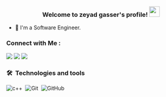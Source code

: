 
<h3 align="center">
  Welcome to zeyad gasser's profile!
  <img src="https://media.giphy.com/media/hvRJCLFzcasrR4ia7z/giphy.gif" width="28">
</h3>

- 🏢 I'm a Software Engineer.

### Connect with Me :
  <a href="https://www.linkedin.com/in/zeyad-gasser-699852272/" target="_blank"><img src="https://img.shields.io/badge/-Zeyad%20Gasser-0077B5?style=for-the-badge&logo=Linkedin&logoColor=white"/></a>
    <a href="https://www.facebook.com/zeyad.gasser.5/" target="_blank"><img src="https://img.shields.io/badge/-Zeyad%20Gasser-0077B5?style=for-the-badge&logo=facebook&logoColor=white"/></a>
    <a href="https://t.me/ZEYAD_GASSER" target="_blank"><img src="https://img.shields.io/badge/-Zeyad%20Gasser-0077B5?style=for-the-badge&logo=Telegram&logoColor=white"/></a>

  ### 🛠 &nbsp;Technologies and tools
![c++](https://img.shields.io/badge/-c++-05122A?style=flat&logo=c++)&nbsp;
![Git](https://img.shields.io/badge/-Git-05122A?style=flat&logo=git)&nbsp;
![GitHub](https://img.shields.io/badge/-GitHub-05122A?style=flat&logo=github)&nbsp;



<!---
ZEYAD-GASSER/ZEYAD-GASSER is a ✨ special ✨ repository because its `README.md` (this file) appears on your GitHub profile.
You can click the Preview link to take a look at your changes.
--->
